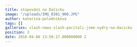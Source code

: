 ```yaml
---
title: stopování na Dačicku
image: "/uploads/IMG_0381_900.JPG"
author: katerina-polednikova
tags: []
galleries: slash-news-slash-pocitali-jsme-vydry-na-dacicku
position: 3
date: 2016-04-08 13:50:17.000000000 Z
---
```

